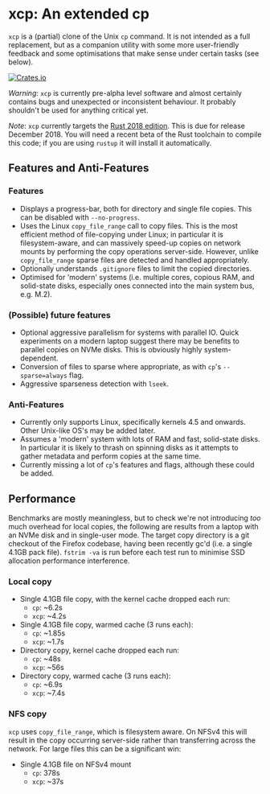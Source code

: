 # xcp: An extended cp

`xcp` is a (partial) clone of the Unix `cp` command. It is not intended as a
full replacement, but as a companion utility with some more user-friendly
feedback and some optimisations that make sense under certain tasks (see
below).

[![Crates.io](https://img.shields.io/crates/v/xcp.svg?colorA=777777)](https://crates.io/crates/xcp)

*Warning*: `xcp` is currently pre-alpha level software and almost certainly contains
bugs and unexpected or inconsistent behaviour. It probably shouldn't be used for
anything critical yet.

*Note*: `xcp` currently targets the [Rust 2018
edition](https://rust-lang-nursery.github.io/edition-guide/rust-2018/index.html).
This is due for release December 2018. You will need a recent beta of the Rust
toolchain to compile this code; if you are using `rustup` it will install it
automatically.

## Features and Anti-Features

### Features

* Displays a progress-bar, both for directory and single file copies. This can
  be disabled with `--no-progress`.
* Uses the Linux `copy_file_range` call to copy files. This is the most
  efficient method of file-copying under Linux; in particular it is
  filesystem-aware, and can massively speed-up copies on network mounts by
  performing the copy operations server-side. However, unlike `copy_file_range`
  sparse files are detected and handled appropriately.
* Optionally understands `.gitignore` files to limit the copied directories.
* Optimised for 'modern' systems (i.e. multiple cores, copious RAM, and
  solid-state disks, especially ones connected into the main system bus,
  e.g. M.2).
  
### (Possible) future features

* Optional aggressive parallelism for systems with parallel IO. Quick
  experiments on a modern laptop suggest there may be benefits to parallel
  copies on NVMe disks. This is obviously highly system-dependent.
* Conversion of files to sparse where appropriate, as with `cp`'s
  `--sparse=always` flag.
* Aggressive sparseness detection with `lseek`.

### Anti-Features

* Currently only supports Linux, specifically kernels 4.5 and onwards. Other
  Unix-like OS's may be added later.
* Assumes a 'modern' system with lots of RAM and fast, solid-state disks. In
  particular it is likely to thrash on spinning disks as it attempts to gather
  metadata and perform copies at the same time.
* Currently missing a lot of `cp`'s features and flags, although these could be
  added.

## Performance

Benchmarks are mostly meaningless, but to check we're not introducing _too_ much
overhead for local copies, the following are results from a laptop with an NVMe
disk and in single-user mode. The target copy directory is a git checkout of the
Firefox codebase, having been recently gc'd (i.e. a single 4.1GB pack
file). `fstrim -va` is run before each test run to minimise SSD allocation
performance interference.

### Local copy

* Single 4.1GB file copy, with the kernel cache dropped each run:
    * `cp`: ~6.2s
    * `xcp`: ~4.2s
* Single 4.1GB file copy, warmed cache (3 runs each):
    * `cp`: ~1.85s
    * `xcp`: ~1.7s
* Directory copy, kernel cache dropped each run:
    * `cp`: ~48s
    * `xcp`: ~56s
* Directory copy, warmed cache (3 runs each):
    * `cp`: ~6.9s
    * `xcp`: ~7.4s

### NFS copy

`xcp` uses `copy_file_range`, which is filesystem aware. On NFSv4 this will result
in the copy occurring server-side rather than transferring across the network. For
large files this can be a significant win:

* Single 4.1GB file on NFSv4 mount
    * `cp`: 378s
    * `xcp`: ~37s
